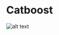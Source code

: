 # Catboost
![alt text](https://github.com/[IshaTyagi721]/[CatBoost]/blob/[master]/Capture.jpg?raw=true)
